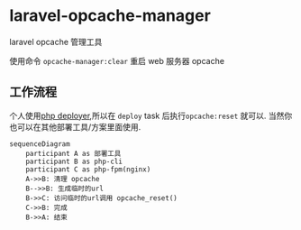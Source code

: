 # laravel-opcache-manager

laravel opcache 管理工具

使用命令 `opcache-manager:clear` 重启 web 服务器 opcache

## 工作流程

个人使用[php deployer](https://deployer.org/),所以在 `deploy` task 后执行`opcache:reset` 就可以. 当然你也可以在其他部署工具/方案里面使用.

```mermaid
sequenceDiagram
    participant A as 部署工具
    participant B as php-cli
    participant C as php-fpm(nginx)
    A->>B: 清理 opcache
    B-->>B: 生成临时的url
    B->>C: 访问临时的url调用 opcache_reset()
    C->>B: 完成
    B->>A: 结束
```
